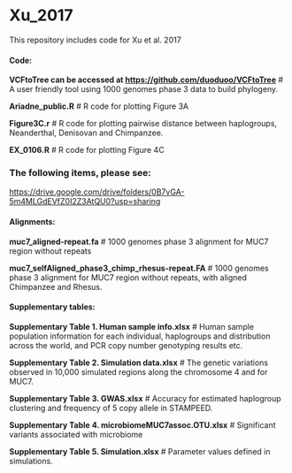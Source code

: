 # Xu_2017

This repository includes code for Xu et al. 2017

#### Code:
**VCFtoTree can be accessed at https://github.com/duoduoo/VCFtoTree**   # A user friendly tool using 1000 genomes phase 3 data to build phylogeny.

**Ariadne_public.R**   # R code for plotting Figure 3A

**Figure3C.r**   # R code for plotting pairwise distance between haplogroups, Neanderthal, Denisovan and Chimpanzee.

**EX_0106.R**   # R code for plotting Figure 4C





### The following items, please see:
https://drive.google.com/drive/folders/0B7vGA-5m4MLGdEVfZ0I2Z3AtQU0?usp=sharing

#### Alignments:
**muc7_aligned-repeat.fa**  # 1000 genomes phase 3 alignment for MUC7 region without repeats

**muc7_selfAligned_phase3_chimp_rhesus-repeat.FA**   # 1000 genomes phase 3 alignment for MUC7 region without repeats, with aligned Chimpanzee and Rhesus.

#### Supplementary tables:
**Supplementary Table 1. Human sample info.xlsx**  # Human sample population information for each individual, haplogroups and distribution across the world, and PCR copy number genotyping results etc.

**Supplementary Table 2. Simulation data.xlsx**  # The genetic variations observed in 10,000 simulated regions along the chromosome 4 and for MUC7.

**Supplementary Table 3. GWAS.xlsx**   # Accuracy for estimated haplogroup clustering and frequency of 5 copy allele in STAMPEED.

**Supplementary Table 4. microbiomeMUC7assoc.OTU.xlsx**   # Significant variants associated with microbiome

**Supplementary Table 5. Simulation.xlsx**   # Parameter values defined in simulations.
